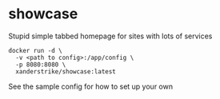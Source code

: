 # showcase

Stupid simple tabbed homepage for sites with lots of services

    docker run -d \
      -v <path to config>:/app/config \
      -p 8080:8080 \
      xanderstrike/showcase:latest

See the sample config for how to set up your own
